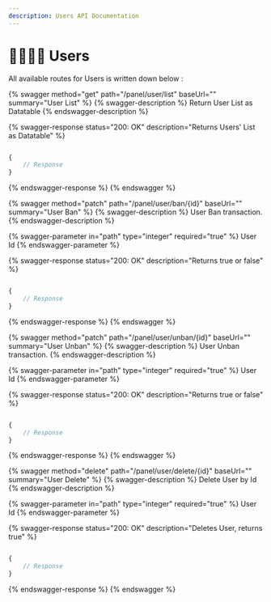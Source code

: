 ```yaml
---
description: Users API Documentation
---
```


# 👨👩👧👦 Users

All available routes for Users is written down below :&#x20;

{% swagger method="get" path="/panel/user/list" baseUrl="" summary="User List" %}
{% swagger-description %}
Return User List as Datatable
{% endswagger-description %}

{% swagger-response status="200: OK" description="Returns Users' List as Datatable" %}
```javascript

{
    // Response
}
```
{% endswagger-response %}
{% endswagger %}

{% swagger method="patch" path="/panel/user/ban/{id}" baseUrl="" summary="User Ban" %}
{% swagger-description %}
User Ban transaction.
{% endswagger-description %}

{% swagger-parameter in="path" type="integer" required="true" %}
User Id
{% endswagger-parameter %}

{% swagger-response status="200: OK" description="Returns true or false" %}
```javascript

{
    // Response
}
```
{% endswagger-response %}
{% endswagger %}

{% swagger method="patch" path="/panel/user/unban/{id}" baseUrl="" summary="User Unban" %}
{% swagger-description %}
User Unban transaction.
{% endswagger-description %}

{% swagger-parameter in="path" type="integer" required="true" %}
User Id
{% endswagger-parameter %}

{% swagger-response status="200: OK" description="Returns true or false" %}
```javascript

{
    // Response
}
```
{% endswagger-response %}
{% endswagger %}

{% swagger method="delete" path="/panel/user/delete/{id}" baseUrl="" summary="User Delete" %}
{% swagger-description %}
Delete User by Id
{% endswagger-description %}

{% swagger-parameter in="path" type="integer" required="true" %}
User Id
{% endswagger-parameter %}

{% swagger-response status="200: OK" description="Deletes User, returns true" %}
```javascript

{
    // Response
}
```
{% endswagger-response %}
{% endswagger %}
